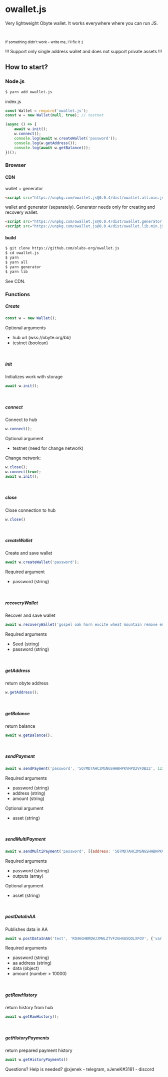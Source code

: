 # owallet.js

Very lightweight Obyte wallet. It works everywhere where you can run JS.

<br>

<sub>If something didn't work - write me, I'll fix it :)</sub>

!!! Support only single address wallet and does not support private assets !!!

## How to start?

### Node.js
```bash
$ yarn add owallet.js
```
index.js
```javascript
const Wallet = require('owallet.js');
const w = new Wallet(null, true); // testnet

(async () => {
    await w.init();
    w.connect();
    console.log(await w.createWallet('password'));
    console.log(w.getAddress());
    console.log(await w.getBalance());
})();
```

### Browser
#### CDN
wallet + generator
```html
<script src="https://unpkg.com/owallet.js@0.0.4/dist/owallet.all.min.js"></script>
```
wallet and generator (separately). Generator needs only for creating and recovery wallet.
```html
<script src="https://unpkg.com/owallet.js@0.0.4/dist/owallet.generator.min.js"></script>
<script src="https://unpkg.com/owallet.js@0.0.4/dist/owallet.lib.min.js"></script>
```



#### build
```bash
$ git clone https://github.com/olabs-org/owallet.js
$ cd owallet.js
$ yarn
$ yarn all
$ yarn generator
$ yarn lib
```

See CDN.

### Functions

##### Create
```javascript
const w = new Wallet();
```
Optional arguments
- hub url (wss://obyte.org/bb)
- testnet (boolean)

<br>

##### init
Initializes work with storage
```javascript
await w.init();
```

<br>

##### connect
Connect to hub
```javascript
w.connect();
```
Optional argument
- testnet (need for change network)

Change network:
```javascript
w.close();
w.connect(true);
await w.init();    
```

<br>

##### close
Close connection to hub
```javascript
w.close()
```

<br>

##### createWallet
Create and save wallet
```javascript
await w.createWallet('password');
```
Required argument
- password (string)

<br>

##### recoveryWallet
Recover and save wallet
```javascript
await w.recoveryWallet('gospel oak horn excite wheat mountain remove embody school confirm fossil mad', 'password');
```
Required arguments
- Seed (string)
- password (string)

<br>

##### getAddress
return obyte address
```javascript
w.getAddress();
```

<br>

##### getBalance
return balance
```javascript
await w.getBalance();
```

<br>

##### sendPayment
```javascript
await w.sendPayment('password', '5Q7MD7AHC2MSNGSHHBHPKVHPD2VFDB22', 1234);
```
Required arguments
- password (string)
- address (string)
- amount (string)

Optional argument
- asset (string)

<br>

##### sendMultiPayment
```javascript
await w.sendMultiPayment('password', [{address: '5Q7MD7AHC2MSNGSHHBHPKVHPD2VFDB22', amount: 1234}]);
```
Required arguments
- password (string)
- outputs (array)

Optional argument
- asset (string)

<br>

##### postDataInAA
Publishes data in AA
```javascript
await w.postDataInAA('test', 'RQ46GHBRQWJJMWLZTVF2GH4A5QOLXFOV', {'var': 'qwerty'}, 11000)
```
Required arguments
- password (string)
- aa address (string)
- data (object)
- amount (number > 10000)

<br>

##### getRawHistory
return history from hub
```javascript
await w.getRawHistory();
```

<br>

##### getHistoryPayments
return prepared payment history
```javascript
await w.getHistoryPayments()
```

Questions? Help is needed? @xjenek - telegram, xJeneK#3181 - discord
